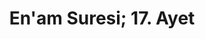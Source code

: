 ---
slug: enam-28
id: 4
title: En'am Suresi; 17. Ayet
description: Eğer Allah seni bir zarara uğratırsa, onu kendisinden başka giderecek yoktur. Ve eğer sana bir hayır verirse, (bunu da geri alacak yoktur). Şüphesiz O her şeye kadirdir.
---